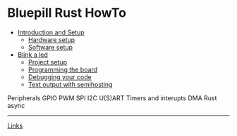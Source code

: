 # Bluepill Rust HowTo

- [Introduction and Setup](./introduction.md)
  - [Hardware setup](./setup_hardware.md)
  - [Software setup](./setup_software.md)
- [Blink a led](./blink.md)
  - [Project setup](./project_setup.md)
  - [Programming the board](./programming.md)
  - [Debugging your code](./debugging.md)
  - [Text output with semihosting](./semihosting.md)

Peripherals
  GPIO
  PWM
  SPI
  I2C
  U(S)ART
Timers and interupts
DMA
Rust async

-----------

[Links](./links.md)

